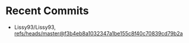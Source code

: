 # Recent Commits

<!-- START gadpp -->
- Lissy93/Lissy93, [refs/heads/master@f3b4eb8a1032347a1be155c8f40c70839cd79b2a](https://github.com/Lissy93/Lissy93/commit/f3b4eb8a1032347a1be155c8f40c70839cd79b2a)
